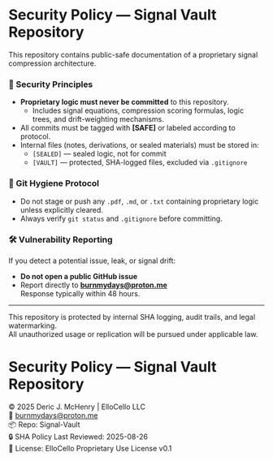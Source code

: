 # Security Policy — Signal Vault Repository

This repository contains public-safe documentation of a proprietary signal compression architecture.

### 🔐 Security Principles
- **Proprietary logic must never be committed** to this repository.  
  - Includes signal equations, compression scoring formulas, logic trees, and drift-weighting mechanisms.
- All commits must be tagged with **[SAFE]** or labeled according to protocol.
- Internal files (notes, derivations, or sealed materials) must be stored in:
  - `[SEALED]` — sealed logic, not for commit  
  - `[VAULT]` — protected, SHA-logged files, excluded via `.gitignore`

### 🧬 Git Hygiene Protocol
- Do not stage or push any `.pdf`, `.md`, or `.txt` containing proprietary logic unless explicitly cleared.
- Always verify `git status` and `.gitignore` before committing.

### 🛠 Vulnerability Reporting
If you detect a potential issue, leak, or signal drift:
- **Do not open a public GitHub issue**
- Report directly to **burnmydays@proton.me**  
  Response typically within 48 hours.

---

This repository is protected by internal SHA logging, audit trails, and legal watermarking.  
All unauthorized usage or replication will be pursued under applicable law.

# Security Policy — Signal Vault Repository

© 2025 Deric J. McHenry | ElloCello LLC  
📧 burnmydays@proton.me  
📦 Repo: Signal-Vault  
🔒 SHA Policy Last Reviewed: 2025-08-26  
📜 License: ElloCello Proprietary Use License v0.1


